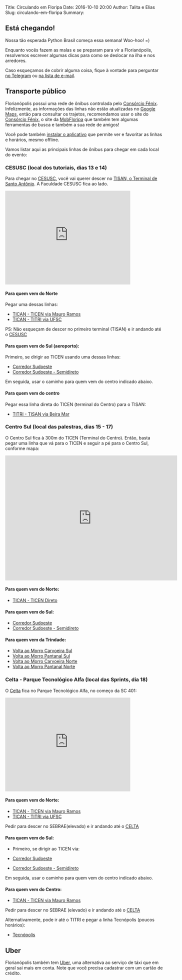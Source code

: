 Title: Circulando em Floripa
Date: 2016-10-10 20:00
Author: Talita e Elias
Slug: circulando-em-floripa
Summary: 

## Está chegando!

Nossa tão esperada Python Brasil começa essa semana! Woo-hoo! =)

Enquanto vocês fazem as malas e se preparam para vir a Florianópolis,
resolvemos escrever algumas dicas para como se deslocar na ilha e nos arredores.

Caso esqueçamos de cobrir alguma coisa, fique à vontade para perguntar [no
Telegram](https://telegram.me/joinchat/AG9QCDwzQzvM4tx8Chp-nQ) ou [na lista de
e-mail](https://groups.google.com/forum/#!forum/python-brasil).


## Transporte público

Florianópolis possui uma rede de ônibus controlada pelo [Consórcio Fênix][1].
Infelizmente, as informações das linhas não estão atualizadas no [Google
Maps](https://maps.google.com), então para consultar os trajetos, recomendamos
usar o site do [Consórcio Fênix][1], o site da
[MobFloripa](http://www.mobfloripa.com.br/onibus.php) que também tem algumas
ferramentas de busca e também a sua rede de amigos!

Você pode também [instalar o aplicativo](http://www.consorciofenix.com.br/app-qrcode) que permite
ver e favoritar as linhas e horários, mesmo offline.

Vamos listar aqui as principais linhas de ônibus para chegar em cada local do evento:


### CESUSC (local dos tutoriais, dias 13 e 14)

Para chegar no [CESUSC](http://www.cesusc.edu.br/portal/central-de-relacionamento/localizacao),
você vai querer descer no [TISAN, o Terminal de Santo Antônio](https://goo.gl/maps/WAUYxQcSeN82).
A Faculdade CESUSC fica ao lado.

<iframe src="https://www.google.com/maps/embed?pb=!1m18!1m12!1m3!1d1769.496360135874!2d-48.5159930949823!3d-27.5006018548915!2m3!1f0!2f0!3f0!3m2!1i1024!2i768!4f13.1!3m3!1m2!1s0x9527468b52090801%3A0xb067ed420bbae02b!2sFaculdade+Cesusc!5e0!3m2!1sen!2sus!4v1476285384856" width="400" height="300" frameborder="0" style="border:0" allowfullscreen></iframe>

#### Para quem vem do Norte

Pegar uma dessas linhas:

* [TICAN - TICEN via Mauro Ramos](http://www.consorciofenix.com.br/horarios/tican-ticen-via-mauro-ramos,221)
* [TICAN - TITRI via UFSC](http://www.consorciofenix.com.br/horarios/tican-titri-via-ufsc,233)

PS: Não esqueçam de descer no primeiro terminal (TISAN) e ir andando até o [CESUSC][2]

#### Para quem vem do Sul (aeroporto):

Primeiro, se dirigir ao TICEN usando uma dessas linhas:

* [Corredor Sudoeste](http://www.consorciofenix.com.br/horarios/corredor-sudoeste,183)
* [Corredor Sudoeste - Semidireto](http://www.consorciofenix.com.br/horarios/corredor-sudoeste-semidireto,186)

Em seguida, usar o caminho para quem vem do centro indicado abaixo.

#### Para quem vem do centro

Pegar essa linha direta do TICEN (terminal do Centro) para o TISAN:

* [TITRI - TISAN via Beira Mar](http://www.consorciofenix.com.br/horarios/tisan-ticen-via-beira-mar,332)


### Centro Sul (local das palestras, dias 15 - 17)

O Centro Sul fica à 300m do TICEN (Terminal do Centro). Então, basta pegar uma
linha que vá para o TICEN e seguir a pé para o Centro Sul, conforme mapa:

<iframe src="https://www.google.com/maps/embed?pb=!1m24!1m12!1m3!1d3535.8128046070487!2d-48.555320084678065!3d-27.599332682836714!2m3!1f0!2f0!3f0!3m2!1i1024!2i768!4f13.1!4m9!3e2!4m3!3m2!1d-27.597404899999997!2d-48.553864999999995!4m3!3m2!1d-27.601581399999997!2d-48.5516618!5e0!3m2!1sen!2sus!4v1476283877621" width="550" height="400" frameborder="0" style="border:0" allowfullscreen></iframe>

#### Para quem vem do Norte:

* [TICAN - TICEN Direto](http://www.consorciofenix.com.br/horarios/tican-ticen-direto,210)


#### Para quem vem do Sul:

* [Corredor Sudoeste](http://www.consorciofenix.com.br/horarios/corredor-sudoeste,183)
* [Corredor Sudoeste - Semidireto](http://www.consorciofenix.com.br/horarios/corredor-sudoeste-semidireto,186)


#### Para quem vem da Trindade:

* [Volta ao Morro Carvoeira Sul](http://www.consorciofenix.com.br/horarios/volta-ao-morro-carvoeira-sul,136)
* [Volta ao Morro Pantanal Sul](http://www.consorciofenix.com.br/horarios/volta-ao-morro-pantanal-sul,138)
* [Volta ao Morro Carvoeira Norte](http://www.consorciofenix.com.br/horarios/volta-ao-morro-carvoeira-norte,135)
* [Volta ao Morro Pantanal Norte](http://www.consorciofenix.com.br/horarios/volta-ao-morro-pantanal-norte,137)


### Celta - Parque Tecnológico Alfa (local das Sprints, dia 18)

O [Celta](http://www.celta.org.br/) fica no Parque Tecnológico Alfa, no começo da SC 401:

<iframe src="https://www.google.com/maps/embed?pb=!1m18!1m12!1m3!1d3536.722813417627!2d-48.511435284940845!3d-27.571111782848547!2m3!1f0!2f0!3f0!3m2!1i1024!2i768!4f13.1!3m3!1m2!1s0x0%3A0x219b85f338e48eba!2sCELTA!5e0!3m2!1sen!2sus!4v1476285007222" width="400" height="300" frameborder="0" style="border:0" allowfullscreen></iframe>

#### Para quem vem do Norte:

* [TICAN - TICEN via Mauro Ramos](http://www.consorciofenix.com.br/horarios/tican-ticen-via-mauro-ramos,221)
* [TICAN - TITRI via UFSC](http://www.consorciofenix.com.br/horarios/tican-titri-via-ufsc,233)

Pedir para descer no SEBRAE(elevado) e ir andando até o [CELTA](https://www.google.com.br/maps/dir/-27.5714972,-48.5124499/Funda%C3%A7%C3%A3o+CERTI+%2F+Tecn%C3%B3polis+-+km+01+Parque+Tecnol%C3%B3gico+Alfa+000,+SC-401+-+Jo%C3%A3o+Paulo,+Florian%C3%B3polis+-+State+of+Santa+Catarina/@-27.5713171,-48.5116049,18z/data=!4m9!4m8!1m0!1m5!1m1!1s0x9527388de37ec0e5:0xa173b8c48320510f!2m2!1d-48.5090549!2d-27.5711679!3e2)

#### Para quem vem do Sul:

* Primeiro, se dirigir ao TICEN via:

* [Corredor Sudoeste](http://www.consorciofenix.com.br/horarios/corredor-sudoeste,183)
* [Corredor Sudoeste - Semidireto](http://www.consorciofenix.com.br/horarios/corredor-sudoeste-semidireto,186)

Em seguida, usar o caminho para quem vem do centro indicado abaixo.

#### Para quem vem do Centro:

* [TICAN - TICEN via Mauro Ramos](http://www.consorciofenix.com.br/horarios/tican-ticen-via-mauro-ramos,221)

Pedir para descer no SEBRAE (elevado) e ir andando até o [CELTA](https://www.google.com.br/maps/dir/-27.5714972,-48.5124499/Funda%C3%A7%C3%A3o+CERTI+%2F+Tecn%C3%B3polis+-+km+01+Parque+Tecnol%C3%B3gico+Alfa+000,+SC-401+-+Jo%C3%A3o+Paulo,+Florian%C3%B3polis+-+State+of+Santa+Catarina/@-27.5713171,-48.5116049,18z/data=!4m9!4m8!1m0!1m5!1m1!1s0x9527388de37ec0e5:0xa173b8c48320510f!2m2!1d-48.5090549!2d-27.5711679!3e2)

Alternativamente, pode ir até o TITRI e pegar a linha Tecnópolis (poucos horários):

* [Tecnópolis](http://www.consorciofenix.com.br/horarios/tecnopolis,182)


## Uber

Florianópolis também tem [Uber](https://www.uber.com/pt/cities/florianopolis/),
uma alternativa ao serviço de táxi que em geral sai mais em conta. Note que você precisa
cadastrar com um cartão de crédito.


[1]: http://www.consorciofenix.com.br
[2]: https://www.google.com.br/maps/dir/Terminal+Integrado+Santo+Ant%C3%B4nio+de+Lisboa+-+Rodovia+Jos%C3%A9+Carlos+Daux+-+Santo+Antonio+de+Lisboa,+Florian%C3%B3polis+-+SC,+88032-005/Faculdade+Cesusc+-+SC-401,+9301+-+Santo+Antonio+de+Lisboa,+Florian%C3%B3polis+-+SC,+88050-001/@-27.5009635,-48.5167334,17z/data=!3m1!4b1!4m14!4m13!1m5!1m1!1s0x952746f4be842773:0x9d0d3ffbffed884c!2m2!1d-48.5146855!2d-27.5016921!1m5!1m1!1s0x9527468b52090801:0xb067ed420bbae02b!2m2!1d-48.514595!2d-27.500146!3e2

